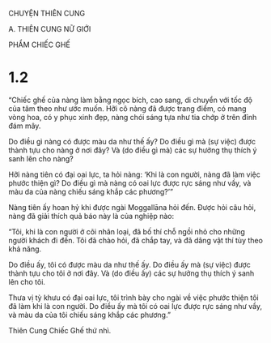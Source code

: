 CHUYỆN THIÊN CUNG

A. THIÊN CUNG NỮ GIỚI

PHẨM CHIẾC GHẾ

# 1.2

“Chiếc ghế của nàng làm bằng ngọc bích, cao sang, di chuyển với tốc độ của tâm theo như ước muốn. Hỡi cô nàng đã được trang điểm, có mang vòng hoa, có y phục xinh đẹp, nàng chói sáng tựa như tia chớp ở trên đỉnh đám mây.

Do điều gì nàng có được màu da như thế ấy? Do điều gì mà (sự việc) được thành tựu cho nàng ở nơi đây? Và (do điều gì mà) các sự hưởng thụ thích ý sanh lên cho nàng?

Hỡi nàng tiên có đại oai lực, ta hỏi nàng: ‘Khi là con người, nàng đã làm việc phước thiện gì? Do điều gì mà nàng có oai lực được rực sáng như vầy, và màu da của nàng chiếu sáng khắp các phương?’”

Nàng tiên ấy hoan hỷ khi được ngài Moggallāna hỏi đến. Ðược hỏi câu hỏi, nàng đã giải thích quả báo này là của nghiệp nào:

“Tôi, khi là con người ở cõi nhân loại, đã bố thí chỗ ngồi nhỏ cho những người khách đi đến. Tôi đã chào hỏi, đã chắp tay, và đã dâng vật thí tùy theo khả năng.

Do điều ấy, tôi có được màu da như thế ấy. Do điều ấy mà (sự việc) được thành tựu cho tôi ở nơi đây. Và (do điều ấy) các sự hưởng thụ thích ý sanh lên cho tôi.

Thưa vị tỳ khưu có đại oai lực, tôi trình bày cho ngài về việc phước thiện tôi đã làm khi là con người. Do điều ấy mà tôi có oai lực được rực sáng như vầy, và màu da của tôi chiếu sáng khắp các phương.”

Thiên Cung Chiếc Ghế thứ nhì.
